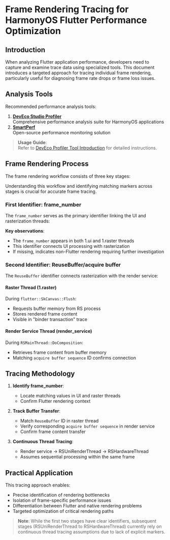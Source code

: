 # Frame Rendering Tracing for HarmonyOS Flutter Performance Optimization

## Introduction
When analyzing Flutter application performance, developers need to capture and examine trace data using specialized tools. This document introduces a targeted approach for tracing individual frame rendering, particularly useful for diagnosing frame rate drops or frame loss issues.

## Analysis Tools
Recommended performance analysis tools:
1. **[DevEco Studio Profiler](https://developer.huawei.com/consumer/cn/download/)**  
   Comprehensive performance analysis suite for HarmonyOS applications
2. **[SmartPerf](https://gitee.com/openharmony-sig/smartperf)**  
   Open-source performance monitoring solution

> **Usage Guide**:  
> Refer to [DevEco Profiler Tool Introduction](https://developer.huawei.com/consumer/cn/doc/harmonyos-guides-V5/deep-recording-V5) for detailed instructions.

## Frame Rendering Process
The frame rendering workflow consists of three key stages:



Understanding this workflow and identifying matching markers across stages is crucial for accurate frame tracing.

### First Identifier: frame_number
The `frame_number` serves as the primary identifier linking the UI and rasterization threads:



**Key observations**:
- The `frame_number` appears in both 1.ui and 1.raster threads
- This identifier connects UI processing with rasterization
- If missing, indicates non-Flutter rendering requiring further investigation

### Second Identifier: ReuseBuffer/acquire buffer
The `ReuseBuffer` identifier connects rasterization with the render service:

#### Raster Thread (1.raster)
During `flutter::SkCanvas::Flush`:
- Requests buffer memory from RS process
- Stores rendered frame content
- Visible in "binder transaction" trace



#### Render Service Thread (render_service)
During `RSMainThread::DoComposition`:
- Retrieves frame content from buffer memory
- Matching `acquire buffer sequence` ID confirms connection



## Tracing Methodology
1. **Identify frame_number**:
   - Locate matching values in UI and raster threads
   - Confirm Flutter rendering context

2. **Track Buffer Transfer**:
   - Match `ReuseBuffer` ID in raster thread
   - Verify corresponding `acquire buffer sequence` in render service
   - Confirm frame content transfer

3. **Continuous Thread Tracing**:
   - Render service → RSUniRenderThread → RSHardwareThread
   - Assumes sequential processing within the same frame

## Practical Application
This tracing approach enables:
- Precise identification of rendering bottlenecks
- Isolation of frame-specific performance issues
- Differentiation between Flutter and native rendering problems
- Targeted optimization of critical rendering paths

> **Note**: While the first two stages have clear identifiers, subsequent stages (RSUniRenderThread to RSHardwareThread) currently rely on continuous thread tracing assumptions due to lack of explicit markers.